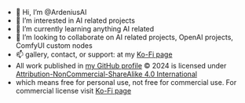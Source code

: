 - 👋 Hi, I’m @ArdeniusAI
- 👀 I’m interested in AI related projects
- 🌱 I’m currently learning anything AI related  
- 💞️ I’m looking to collaborate on AI related projects, OpenAI projects, ComfyUI custom nodes
- 📫 gallery, contact, or support: at my [Ko-Fi page](https://ko-fi.com/ardenius) 
- All work published in [my GitHub profile](https://github.com/ArdeniusAI) © 2024 is licensed under [Attribution-NonCommercial-ShareAlike 4.0 International](https://creativecommons.org/licenses/by-nc-sa/4.0/?ref=chooser-v1)
- which means free for personal use, not free for commercial use. For commercial license visit [Ko-Fi page](https://ko-fi.com/ardenius)
<!---
ArdeniusAI/ArdeniusAI is a ✨ special ✨ repository because its `README.md` (this file) appears on your GitHub profile.
You can click the Preview link to take a look at your changes.
--->

